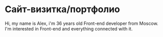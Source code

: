 # Сайт-визитка/портфолио
Hi, my name is Alex, i'm 36 years old Front-end developer from Moscow. I'm interested in Front-end and everything connected with it.

